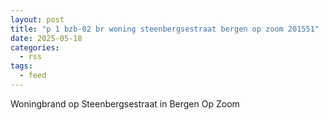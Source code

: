 ```yaml
---
layout: post
title: "p 1 bzb-02 br woning steenbergsestraat bergen op zoom 201551"
date: 2025-05-18
categories: 
  - rss
tags: 
  - feed
---
```


Woningbrand op Steenbergsestraat in Bergen Op Zoom
